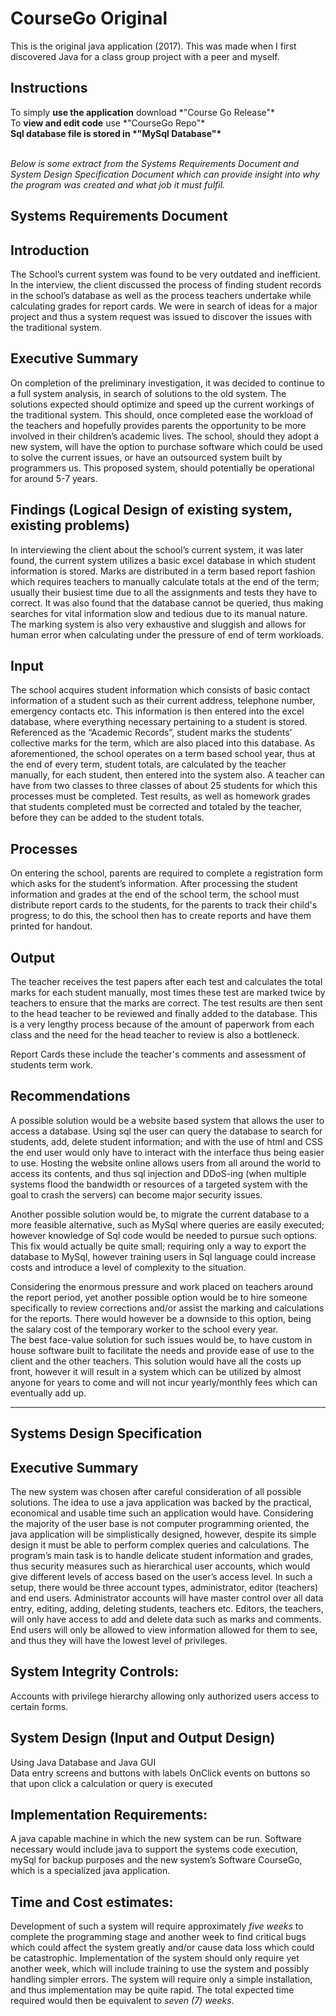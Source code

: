 # CourseGo Original

This is the original java application (2017). This was made when I first discovered Java for a class group project with a peer and myself.

<h2>Instructions</h2>
To simply <b>use the application</b> download *"Course Go Release"*<br>
To <b>view and edit code</b> use *"CourseGo Repo"*<br>
<b>Sql database file is stored in *"MySql Database"*</b><br><br>

*Below is some extract from the Systems Requirements Document and System Design Specification Document which can provide insight into why the program was created and what job it must fulfil.*

Systems Requirements Document 
---------------------------
Introduction
---------------------------

The School’s current system was found to be very outdated and inefficient. In the interview, the client discussed the process of finding student records in the school’s database as well as the process teachers undertake while calculating grades for report cards. We were in search of ideas for a major project and thus a system request was issued to discover the issues with the traditional system.
  
Executive Summary
---------------------------

On completion of the preliminary investigation, it was decided to continue to a full system analysis, in search of solutions to the old system. The solutions expected should optimize and speed up the current workings of the traditional system. This should, once completed ease the workload of the teachers and hopefully provides parents the opportunity to be more involved in their children’s academic lives.  The school, should they adopt a new system, will have the option to purchase software which could be used to solve the current issues, or have an outsourced system built by programmers us. This proposed system, should potentially be operational for around 5-7 years.

Findings (Logical Design of existing system, existing problems)
---------------------------

In interviewing the client about the school’s current system, it was later found, the current system utilizes a basic excel database in which student information is stored. Marks are distributed in a term based report fashion which requires teachers to manually calculate totals at the end of the term; usually their busiest time due to all the assignments and tests they have to correct. It was also found that the database cannot be queried, thus making searches for vital information slow and tedious due to its manual nature. The marking system is also very exhaustive and sluggish and allows for human error when calculating under the pressure of end of term workloads. 

Input 
---------------------------

The school acquires student information which consists of basic contact information of a student such as their current address, telephone number, emergency contacts etc. This information is then entered into the excel database, where everything necessary pertaining to a student is stored. Referenced as the “Academic Records”, student marks the students’ collective marks for the term, which are also placed into this database.
As aforementioned, the school operates on a term based school year, thus at the end of every term, student totals, are calculated by the teacher manually, for each student, then entered into the system also. A teacher can have from two classes to three classes of about 25 students for which this processes must be completed. Test results, as well as homework grades that students completed must be corrected and totaled by the teacher, before they can be added to the student totals. 

Processes
---------------------------
On entering the school, parents are required to complete a registration form which asks for the student’s information.
After processing the student information and grades at the end of the school term, the school must distribute report cards to the students, for the parents to track their child's progress; to do this, the school then has to create reports and have them printed for handout.

Output
---------------------------
The teacher receives the test papers after each test and calculates the total marks for each student manually, most times these test are marked twice by teachers to ensure that the marks are correct. The test results are then sent to the head teacher to be reviewed and finally added to the database. This is a very lengthy process because of the amount of paperwork from each class and the need for the head teacher to review is also a bottleneck.

Report Cards these include the teacher's comments and assessment of students term work.

Recommendations
---------------------------

A possible solution would be a website based system that allows the user to access a database. Using sql the user can query the database to search for students, add, delete student information; and with the use of html and CSS the end user would only have to interact with the interface thus being easier to use. Hosting the website online allows users from all around the world to access its contents, and thus sql injection and DDoS-ing (when multiple systems flood the bandwidth or resources of a targeted system with the goal to crash the servers) can become major security issues.

Another possible solution would be, to migrate the current database to a more feasible alternative, such as MySql where queries are easily executed; however knowledge of Sql code would be needed to pursue such options. This fix would actually be quite small; requiring only a way to export the database to MySql, however training users in Sql language could increase costs and introduce a level of complexity to the situation. 

Considering the enormous pressure and work placed on teachers around the report period, yet another possible option would be to hire someone specifically to review corrections and/or assist the marking and calculations for the reports. There would however be a downside to this option, being the salary cost of the temporary worker to the school every year.  
The best face-value solution for such issues would be, to have custom in house software built to facilitate the needs and provide ease of use to the client and the other teachers. This solution would have all the costs up front, however it will result in a system which can be utilized by almost anyone for years to come and will not incur yearly/monthly fees which can eventually add up.

<hr>

Systems Design Specification
---------------------------

Executive Summary 
---------------------------

The new system was chosen after careful consideration of all possible solutions.  The idea to use a java application was backed by the practical, economical and usable time such an application would have. Considering the majority of the user base is not computer programming oriented, the java application will be simplistically designed, however, despite its simple design it must be able to perform complex queries and calculations. The program’s main task is to handle delicate student information and grades, thus security measures such as hierarchical user accounts, which would give different levels of access based on the user’s access level. In such a setup, there would be three account types, administrator, editor (teachers) and end users. Administrator accounts will have master control over all data entry, editing, adding, deleting students, teachers etc. Editors, the teachers, will only have access to add and delete data such as marks and comments. End users will only be allowed to view information allowed for them to see, and thus they will have the lowest level of privileges. 

System Integrity Controls:
---------------------------
Accounts with privilege hierarchy allowing only authorized users access to certain forms.

System Design (Input and Output Design)
---------------------------
Using Java Database and Java GUI  
Data entry screens and buttons with labels 
OnClick events on buttons so that upon click a calculation or query is executed



Implementation Requirements:
---------------------------
A java capable machine in which the new system can be run. Software necessary would include java to support the systems code execution, mySql for backup purposes and the new system’s Software CourseGo, which is a specialized java application.



Time and Cost estimates: 
---------------------------

Development of such a system will require approximately *five weeks* to complete the programming stage and another week to find critical bugs which could affect the system greatly and/or cause data loss which could be catastrophic. Implementation of the system should only require yet another week, which will include training to use the system and possibly handling simpler errors. The system will require only a simple installation, and thus implementation may be quite rapid. The total expected time required would then be equivalent to *seven (7) weeks*.
